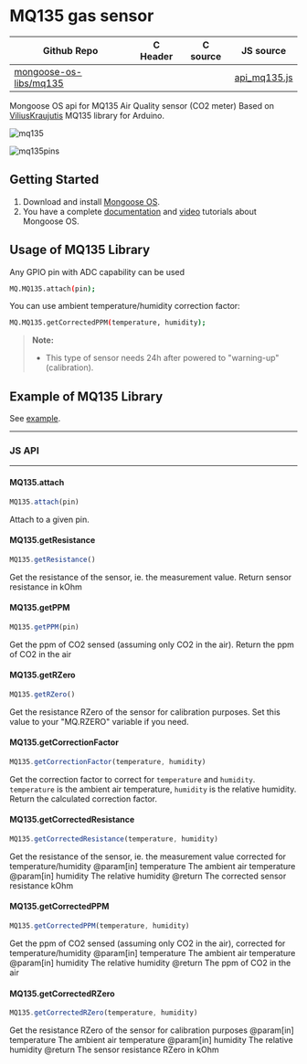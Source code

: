 # MQ135 gas sensor
| Github Repo | C Header | C source  | JS source |
| ----------- | -------- | --------  | ----------------- |
| [mongoose-os-libs/mq135](https://github.com/mongoose-os-libs/mq135) | &nbsp; | &nbsp;  | [api_mq135.js](https://github.com/mongoose-os-libs/mq135/blob/master/mjs_fs/api_mq135.js)         |




Mongoose OS api for MQ135 Air Quality sensor (CO2 meter) Based on [ViliusKraujutis] MQ135 library for Arduino.

![mq135](https://cloud.githubusercontent.com/assets/22281426/26542295/a6d47538-4459-11e7-957c-e0506749db4e.jpg)

![mq135pins](https://cloud.githubusercontent.com/assets/22281426/26542297/a8808f02-4459-11e7-9a68-f8c36cf6f3e6.jpg)

## Getting Started

1. Download and install [Mongoose OS].
2. You have a complete [documentation] and [video] tutorials about Mongoose OS.


## Usage of MQ135 Library

Any GPIO pin with ADC capability can be used

```bash
MQ.MQ135.attach(pin);
```

You can use ambient temperature/humidity correction factor:

```bash
MQ.MQ135.getCorrectedPPM(temperature, humidity);
```

> **Note:**
> - This type of sensor needs 24h after powered to "warning-up" (calibration).

## Example of MQ135 Library

See [example].

[ViliusKraujutis]: <https://github.com/GeorgK/MQ135/blob/master/MQ135.cpp>

[documentation]: <https://mongoose-os.com/docs/>

[Mongoose OS]: <https://mongoose-os.com/software.html>

[video]: <https://mongoose-os.com/video-tutorials.html>

[example]: <https://github.com/mongoose-os-apps/mq135>


 ----- 

### JS API

 --- 
#### MQ135.attach

```javascript
MQ135.attach(pin)
```
Attach to a given pin.
#### MQ135.getResistance

```javascript
MQ135.getResistance()
```
Get the resistance of the sensor, ie. the measurement value.
Return sensor resistance in kOhm
#### MQ135.getPPM

```javascript
MQ135.getPPM(pin)
```
Get the ppm of CO2 sensed (assuming only CO2 in the air). Return the ppm of CO2 in the air
#### MQ135.getRZero

```javascript
MQ135.getRZero()
```
Get the resistance RZero of the sensor for calibration purposes.
Set this value to your "MQ.RZERO" variable if you need.
#### MQ135.getCorrectionFactor

```javascript
MQ135.getCorrectionFactor(temperature, humidity)
```
Get the correction factor to correct for `temperature` and `humidity`.
`temperature` is the ambient air temperature, `humidity` is the relative humidity.
Return the calculated correction factor.
#### MQ135.getCorrectedResistance

```javascript
MQ135.getCorrectedResistance(temperature, humidity)
```
Get the resistance of the sensor, ie. the measurement value corrected for temperature/humidity
@param[in] temperature  The ambient air temperature
@param[in] humidity  The relative humidity
@return The corrected sensor resistance kOhm
#### MQ135.getCorrectedPPM

```javascript
MQ135.getCorrectedPPM(temperature, humidity)
```
Get the ppm of CO2 sensed (assuming only CO2 in the air), corrected for temperature/humidity
@param[in] temperature  The ambient air temperature
@param[in] humidity The relative humidity
@return The ppm of CO2 in the air
#### MQ135.getCorrectedRZero

```javascript
MQ135.getCorrectedRZero(temperature, humidity)
```
Get the resistance RZero of the sensor for calibration purposes
@param[in] temperature  The ambient air temperature
@param[in] humidity The relative humidity
@return The sensor resistance RZero in kOhm
